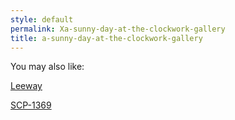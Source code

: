 ```yaml
---
style: default
permalink: Xa-sunny-day-at-the-clockwork-gallery
title: a-sunny-day-at-the-clockwork-gallery
---
```

You may also like:

[Leeway](http://scp-wiki.net/leeway)

[SCP-1369](http://scp-wiki.net/scp-1369)
